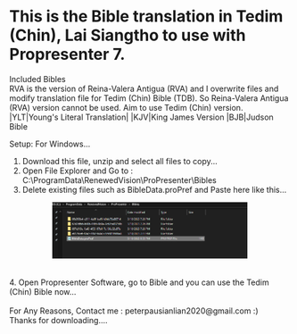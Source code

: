 <h1>This is the Bible translation in Tedim (Chin), Lai Siangtho to use with Propresenter 7. </h1>

<p>Included Bibles</br>
RVA is the version of Reina-Valera Antigua (RVA) and I overwrite files and modify translation file for Tedim (Chin) Bible (TDB). So Reina-Valera Antigua (RVA) version cannot be used. Aim to use Tedim (Chin) version.
|YLT|Young's Literal Translation|
|KJV|King James Version
|BJB|Judson Bible
</p>
<p>
Setup:
For Windows...

1. Download this file, unzip and select all files to copy...
2. Open File Explorer and Go to : C:\ProgramData\RenewedVision\ProPresenter\Bibles
3. Delete existing files such as BibleData.proPref and Paste here like this...</br>
<p align="center">
  <img src="/Screenshot 2023-03-18 220546.png" width="350" alt="Screenshot of Bibles folder to copy">
</p></br>
4. Open Propresenter Software, go to Bible and you can use the Tedim (Chin) Bible now...
</br></br>
For Any Reasons, Contact me : peterpausianlian2020@gmail.com :) </br> Thanks for downloading....
</p>
